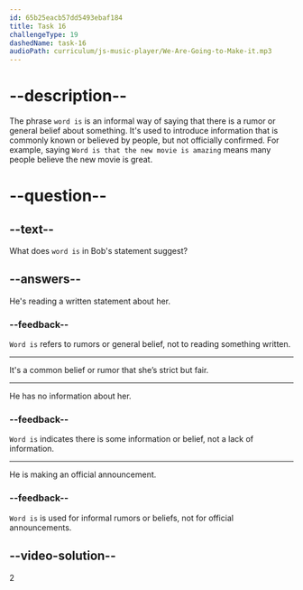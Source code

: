```yaml
---
id: 65b25eacb57dd5493ebaf184
title: Task 16
challengeType: 19
dashedName: task-16
audioPath: curriculum/js-music-player/We-Are-Going-to-Make-it.mp3
---
```


<!--
AUDIO REFERENCE:
Bob: Word is that she’s strict but fair.
-->

# --description--

The phrase `word is` is an informal way of saying that there is a rumor or general belief about something. It's used to introduce information that is commonly known or believed by people, but not officially confirmed. For example, saying `Word is that the new movie is amazing` means many people believe the new movie is great.

# --question--

## --text--

What does `word is` in Bob's statement suggest?

## --answers--

He's reading a written statement about her.

### --feedback--

`Word is` refers to rumors or general belief, not to reading something written.

---

It's a common belief or rumor that she’s strict but fair.

---

He has no information about her.

### --feedback--

`Word is` indicates there is some information or belief, not a lack of information.

---

He is making an official announcement.

### --feedback--

`Word is` is used for informal rumors or beliefs, not for official announcements.

## --video-solution--

2
